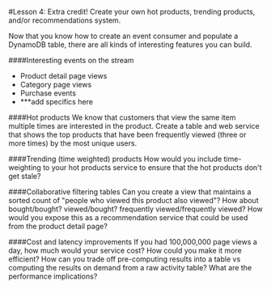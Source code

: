 #Lesson 4: Extra credit!  Create your own hot products, trending products, and/or recommendations system.

Now that you know how to create an event consumer and populate a DynamoDB table, there are all kinds of interesting features you can build.

####Interesting events on the stream
* Product detail page views
* Category page views
* Purchase events
* ***add specifics here

####Hot products
We know that customers that view the same item multiple times are interested in the product.  Create a table and web service that shows the top products that have been frequently viewed (three or more times) by the most unique users.

####Trending (time weighted) products
How would you include time-weighting to your hot products service to ensure that the hot products don't get stale?

####Collaborative filtering tables
Can you create a view that maintains a sorted count of "people who viewed this product also viewed"?  How about bought/bought? viewed/bought? frequently viewed/frequently viewed?  How would you expose this as a recommendation service that could be used from the product detail page?

####Cost and latency improvements
If you had 100,000,000 page views a day, how much would your service cost?  How could you make it more efficient?  How can you trade off pre-computing results into a table vs computing the results on demand from a raw activity table?  What are the performance implications?




